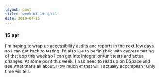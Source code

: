 ```yaml
---
layout: post
title: "week of 15 april"
date: 2019-04-15
---
```


### 15 apr

I'm hoping to wrap up accessibility audits and reports in the next few days so I can get back to testing. I'd also like to be finished with cypress testing of that app this week so I can get into integration/unit tests and actual changes. At some point this week, I also need to read up on DSpace and see what that's all about. How much of that will I actually accomplish? Only time will tell.


